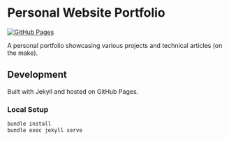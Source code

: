 # Personal Website Portfolio

[![GitHub Pages](https://img.shields.io/badge/website-online-green.svg)](https://yoonzh.com)

A personal portfolio showcasing various projects and technical articles (on the make).

## Development
Built with Jekyll and hosted on GitHub Pages.

### Local Setup
```bash
bundle install
bundle exec jekyll serve
```